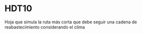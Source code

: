 # HDT10
Hoja que simula la ruta más corta que debe seguir una cadena de reabastecimiento considerando el clima 
